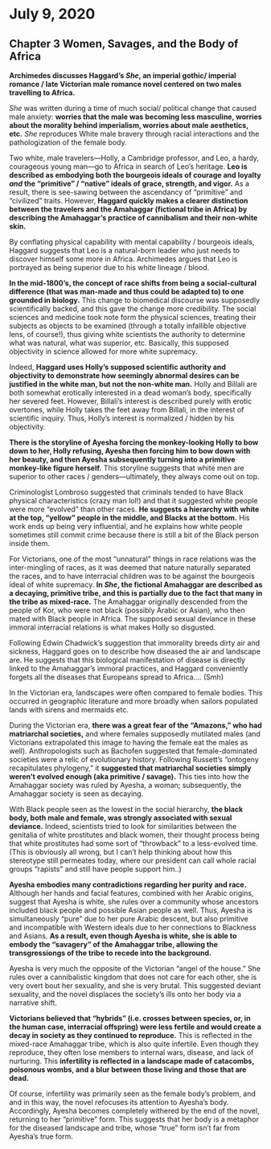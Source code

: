 
# July 9, 2020

## Chapter 3 Women, Savages, and the Body of Africa

**Archimedes discusses Haggard’s *She*, an imperial gothic/ imperial romance / late Victorian male romance novel centered on two males travelling to Africa.**

*She* was written during a time of much social/ political change that caused male anxiety: **worries that the male was becoming less masculine, worries about the morality behind imperialism, worries about male aesthetics, etc.** *She* reproduces White male bravery through racial interactions and the pathologization of the female body.

Two white, male travelers—Holly, a Cambridge professor, and Leo, a hardy, courageous young man—go to Africa in search of Leo’s heritage. **Leo is described as embodying both the bourgeois ideals of courage and loyalty *and* the “primitive” / “native” ideals of grace, strength, and vigor.** As a result, there is see-sawing between the ascendancy of “primitive” and “civilized” traits. However, **Haggard quickly makes a clearer distinction between the travelers and the Amahaggar (fictional tribe in Africa) by describing the Amahaggar’s practice of cannibalism and their non-white skin.**

By conflating physical capability with mental capability / bourgeois ideals, Haggard suggests that Leo is a natural-born leader who just needs to discover himself some more in Africa. Archimedes argues that Leo is portrayed as being superior due to his white lineage / blood.

**In the mid-1800’s, the concept of race shifts from being a social-cultural difference (that was man-made and thus could be adapted to) to one grounded in biology.** This change to biomedical discourse was supposedly scientifically backed, and this gave the change more credibility. The social sciences and medicine took note form the physical sciences, treating their subjects as objects to be examined (through a totally infallible objective lens, of course!), thus giving white scientists the authority to determine what was natural, what was superior, etc. Basically, this supposed objectivity in science allowed for more white supremacy.

Indeed, **Haggard uses Holly’s supposed scientific authority and objectivity to demonstrate how seemingly abnormal desires can be justified in the white man, but not the non-white man.** Holly and Billali are both somewhat erotically interested in a dead woman’s body, specifically her severed feet. However, Billali’s interest is described purely with erotic overtones, while Holly takes the feet away from Billali, in the interest of scientific inquiry. Thus, Holly’s interest is normalized / hidden by his objectivity.

**There is the storyline of Ayesha forcing the monkey-looking Holly to bow down to her, Holly refusing, Ayesha then forcing him to bow down with her beauty, and then Ayesha subsequently turning into a primitive monkey-like figure herself.** This storyline suggests that white men are superior to other races / genders—ultimately, they always come out on top.

Criminologist Lombroso suggested that criminals tended to have Black physical characteristics (crazy man lol!) and that it suggested white people were more “evolved” than other races. **He suggests a hierarchy with white at the top, “yellow” people in the middle, and Blacks at the bottom.** His work ends up being very influential, and he explains how white people sometimes still commit crime because there is still a bit of the Black person inside them.

For Victorians, one of the most “unnatural” things in race relations was the inter-mingling of races, as it was deemed that nature naturally separated the races, and to have interracial children was to be against the bourgeois ideal of white supremacy. **In *She*, the fictional Amahaggar are described as a decaying, primitive tribe, and this is partially due to the fact that many in the tribe as mixed-race.** The Amahaggar originally descended from the people of Kor, who were not black (possibly Arabic or Asian), who then mated with Black people in Africa. The supposed sexual deviance in these immoral interracial relations is what makes Holly so disgusted.

Following Edwin Chadwick’s suggestion that immorality breeds dirty air and sickness, Haggard goes on to describe how diseased the air and landscape are. He suggests that this biological manifestation of disease is directly linked to the Amahaggar’s immoral practices, and Haggard conveniently forgets all the diseases that Europeans spread to Africa…. (Smh)

In the Victorian era, landscapes were often compared to female bodies. This occurred in geographic literature and more broadly when sailors populated lands with sirens and mermaids etc.

During the Victorian era, **there was a great fear of the “Amazons,” who had matriarchal societies,** and where females supposedly mutilated males (and Victorians extrapolated this image to having the female eat the males as well). Anthropologists such as Bachofen suggested that female-dominated societies were a relic of evolutionary history. Following Russett’s “ontogeny recapitulates phylogeny,” it **suggested that matriarchal societies simply weren’t evolved enough (aka primitive / savage).** This ties into how the Amahaggar society was ruled by Ayesha, a woman; subsequently, the Amahaggar society is seen as decaying.

With Black people seen as the lowest in the social hierarchy, **the black body, both male and female, was strongly associated with sexual deviance.** Indeed, scientists tried to look for similarities between the genitalia of white prostitutes and black women, their thought process being that white prostitutes had some sort of “throwback” to a less-evolved time. (This is obviously all wrong, but I can’t help thinking about how this stereotype still permeates today, where our president can call whole racial groups “rapists” and still have people support him..)

**Ayesha embodies many contradictions regarding her purity and race.** Although her hands and facial features, combined with her Arabic origins, suggest that Ayesha is white, she rules over a community whose ancestors included black people and possible Asian people as well. Thus, Ayesha is simultaneously “pure” due to her pure Arabic descent, but also primitive and incompatible with Western ideals due to her connections to Blackness and Asians. **As a result, even though Ayesha is white, she is able to embody the “savagery” of the Amahaggar tribe, allowing the transgressiongs of the tribe to recede into the background.**


Ayesha is very much the opposite of the Victorian “angel of the house.” She rules over a cannibalistic kingdom that does not care for each other, she is very overt bout her sexuality, and she is very brutal. This suggested deviant sexuality, and the novel displaces the society’s ills onto her body via a narrative shift.

**Victorians believed that “hybrids” (i.e. crosses between species, or, in the human case, interracial offspring) were less fertile and would create a decay in society as they continued to reproduce.** This is reflected in the mixed-race Amahaggar tribe, which is also quite infertile. Even though they reproduce, they often lose members to internal wars, disease, and lack of nurturing. This **infertility is reflected in a landscape made of catacombs, poisonous wombs, and a blur between those living and those that are dead.**

Of course, infertility was primarily seen as the female body’s problem, and and in this way, the novel refocuses its attention to Ayesha’s body. Accordingly, Ayesha becomes completely withered by the end of the novel, returning to her “primitive” form. This suggests that her body is a metaphor for the diseased landscape and tribe, whose “true” form isn’t far from Ayesha’s true form.
